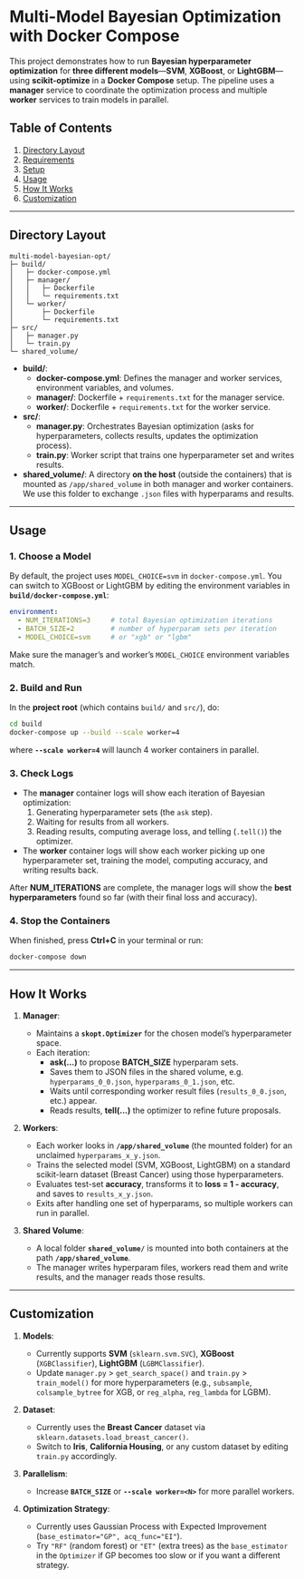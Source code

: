 # Multi-Model Bayesian Optimization with Docker Compose

This project demonstrates how to run **Bayesian hyperparameter optimization** for **three different models**—**SVM**, **XGBoost**, or **LightGBM**—using **scikit-optimize** in a **Docker Compose** setup. The pipeline uses a **manager** service to coordinate the optimization process and multiple **worker** services to train models in parallel.

## Table of Contents
1. [Directory Layout](#directory-layout)
2. [Requirements](#requirements)
3. [Setup](#setup)
4. [Usage](#usage)
5. [How It Works](#how-it-works)
6. [Customization](#customization)

---

## Directory Layout

```
multi-model-bayesian-opt/
├─ build/
│   ├─ docker-compose.yml
│   ├─ manager/
│   │   ├─ Dockerfile
│   │   └─ requirements.txt
│   └─ worker/
│       ├─ Dockerfile
│       └─ requirements.txt
├─ src/
│   ├─ manager.py
│   └─ train.py
└─ shared_volume/
```

- **build/**:
  - **docker-compose.yml**: Defines the manager and worker services, environment variables, and volumes.
  - **manager/**: Dockerfile + `requirements.txt` for the manager service.
  - **worker/**: Dockerfile + `requirements.txt` for the worker service.
- **src/**:
  - **manager.py**: Orchestrates Bayesian optimization (asks for hyperparameters, collects results, updates the optimization process).
  - **train.py**: Worker script that trains one hyperparameter set and writes results.
- **shared_volume/**: A directory **on the host** (outside the containers) that is mounted as `/app/shared_volume` in both manager and worker containers. We use this folder to exchange `.json` files with hyperparams and results.

---

## Usage

### 1. Choose a Model

By default, the project uses `MODEL_CHOICE=svm` in `docker-compose.yml`. You can switch to XGBoost or LightGBM by editing the environment variables in **`build/docker-compose.yml`**:

```yaml
environment:
  - NUM_ITERATIONS=3     # total Bayesian optimization iterations
  - BATCH_SIZE=2         # number of hyperparam sets per iteration
  - MODEL_CHOICE=svm     # or "xgb" or "lgbm"
```

Make sure the manager’s and worker’s `MODEL_CHOICE` environment variables match.

### 2. Build and Run

In the **project root** (which contains `build/` and `src/`), do:

```bash
cd build
docker-compose up --build --scale worker=4
```
where **`--scale worker=4`** will launch 4 worker containers in parallel.

### 3. Check Logs

- The **manager** container logs will show each iteration of Bayesian optimization:
  1. Generating hyperparameter sets (the `ask` step).  
  2. Waiting for results from all workers.  
  3. Reading results, computing average loss, and telling (`.tell()`) the optimizer.  
- The **worker** container logs will show each worker picking up one hyperparameter set, training the model, computing accuracy, and writing results back.

After **NUM_ITERATIONS** are complete, the manager logs will show the **best hyperparameters** found so far (with their final loss and accuracy).

### 4. Stop the Containers

When finished, press **Ctrl+C** in your terminal or run:

```bash
docker-compose down
```

---

## How It Works

1. **Manager**:
   - Maintains a **`skopt.Optimizer`** for the chosen model’s hyperparameter space.
   - Each iteration:
     - **ask(...)** to propose **BATCH_SIZE** hyperparam sets.  
     - Saves them to JSON files in the shared volume, e.g. `hyperparams_0_0.json`, `hyperparams_0_1.json`, etc.  
     - Waits until corresponding worker result files (`results_0_0.json`, etc.) appear.  
     - Reads results, **tell(...)** the optimizer to refine future proposals.

2. **Workers**:
   - Each worker looks in **`/app/shared_volume`** (the mounted folder) for an unclaimed `hyperparams_x_y.json`.
   - Trains the selected model (SVM, XGBoost, LightGBM) on a standard scikit-learn dataset (Breast Cancer) using those hyperparameters.
   - Evaluates test-set **accuracy**, transforms it to **loss = 1 - accuracy**, and saves to `results_x_y.json`.
   - Exits after handling one set of hyperparams, so multiple workers can run in parallel.

3. **Shared Volume**:
   - A local folder **`shared_volume/`** is mounted into both containers at the path **`/app/shared_volume`**.
   - The manager writes hyperparam files, workers read them and write results, and the manager reads those results.

---

## Customization

1. **Models**:  
   - Currently supports **SVM** (`sklearn.svm.SVC`), **XGBoost** (`XGBClassifier`), **LightGBM** (`LGBMClassifier`).  
   - Update `manager.py` > `get_search_space()` and `train.py` > `train_model()` for more hyperparameters (e.g., `subsample`, `colsample_bytree` for XGB, or `reg_alpha`, `reg_lambda` for LGBM).

2. **Dataset**:  
   - Currently uses the **Breast Cancer** dataset via `sklearn.datasets.load_breast_cancer()`.  
   - Switch to **Iris**, **California Housing**, or any custom dataset by editing `train.py` accordingly.

3. **Parallelism**:  
   - Increase **`BATCH_SIZE`** or **`--scale worker=<N>`** for more parallel workers.  

4. **Optimization Strategy**:  
   - Currently uses Gaussian Process with Expected Improvement (`base_estimator="GP", acq_func="EI"`).  
   - Try `"RF"` (random forest) or `"ET"` (extra trees) as the `base_estimator` in the `Optimizer` if GP becomes too slow or if you want a different strategy.